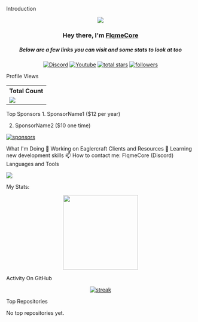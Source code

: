 Introduction
<p align="center">
  <img src="https://readme-typing-svg.demolab.com/?lines=Developer%20of%20FlqmeCore%20Projects;Enhancing%20Eaglercraft%20Experience;Join%20the%20Community!&font=Fira%20Code&center=true&width=700&height=45&color=ff4500&vCenter=true&pause=1000&size=25" />
</p>
<h3 align="center">Hey there, I'm <a href="https://github.com/FlqmeCore">FlqmeCore</a></h3>
<h5 align="center">Below are a few links you can visit and some stats to look at too</h5>
<p align="center">
  <a href="https://discord.gg/79ucHtZn5w"><img alt="Discord" title="Discord" src="https://img.shields.io/badge/-Discord-7289DA?style=for-the-badge&logo=discord&logoColor=white"/></a>
  <a href="https://www.youtube.com/channel/yourchannel"><img alt="Youtube" title="Youtube" src="https://img.shields.io/badge/-Youtube-FF0000?style=for-the-badge&logo=youtube&logoColor=white"/></a>
  <a href="https://github.com/FlqmeCore?tab=repositories&sort=stargazers">
    <img alt="total stars" title="Total stars on GitHub" src="https://custom-icon-badges.demolab.com/github/stars/FlqmeCore?color=B8B92B&style=for-the-badge&labelColor=959532&logo=star"/></a>
  <a href="https://github.com/FlqmeCore"><img alt="followers" title="Follow me on Github" src="https://img.shields.io/github/followers/FlqmeCore?color=236ad3&style=for-the-badge&logo=github&label=Follow"/></a>
</p>
Profile Views
<table>
  <tr>
    <th>Total Count</th>
  </tr>
  <tr>
    <td>
      <a href="https://github.com/FlqmeCore"> <img src="https://komarev.com/ghpvc/?username=FlqmeCore&style=for-the-badge&color=brightgreen"> </a>
    </td>
  </tr>
</table>
Top Sponsors
1. SponsorName1 ($12 per year)

2. SponsorName2 ($10 one time)

<a href="https://github.com/sponsors/FlqmeCore"><img alt="sponsors" title="All Sponsors" src="https://img.shields.io/badge/-All%20Sponsors-FD9494?style=for-the-badge&logo=GitHub&logoColor=black"/></a>

What I'm Doing
🔭 Working on Eaglercraft Clients and Resources
🌱 Learning new development skills
📫 How to contact me: FlqmeCore (Discord)
Languages and Tools
<p align="left">
  <a href="https://github.com/FlqmeCore"><img src="https://skillicons.dev/icons?i=vscode,github,css,html,js"></a>
</p>
My Stats:
<p align="center">
  <img height="200px" src="https://github-readme-stats.vercel.app/api?username=FlqmeCore&hide_border=true&show_icons=true&count_private=true&theme=gruvbox&bg_color=151515">
</p>
Activity On GitHub
<p align="center">
  <a href="https://github.com/FlqmeCore">
    <img title="stats" alt="streak" src="https://github-readme-streak-stats.herokuapp.com/?user=FlqmeCore&theme=dark&hide_border=true&stroke=f53b3b"/>
  </a>
</p>
Top Repositories
<p align="left">
  No top repositories yet.
</p>
